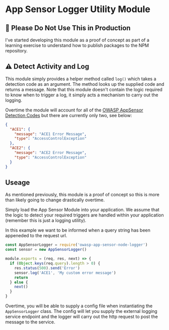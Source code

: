 # App Sensor Logger Utility Module

## 🚨 Please Do Not Use This in Production

I've started developing this module as a proof of concept as part of a learning exercise to understand how to publish packages to the NPM repository.

## ⚠️ Detect Activity and Log

This module simply provides a helper method called `log()` which takes a detection code as an argument. The method looks up the supplied code and returns a message. Note that this module doesn't contain the logic required to know when to trigger a log, it simply acts a mechanism to carry out the logging.

Overtime the module will account for all of the [OWASP AppSensor Detection Codes](https://www.owasp.org/index.php/AppSensor_DetectionPoints) but there are currently only two, see below:

```json
{
  "ACE1": {
    "message": "ACE1 Error Message",
    "type": "AccessControlException"
  },
  "ACE2": {
    "message": "ACE2 Error Message",
    "type": "AccessControlException"
  }
}
```

## Useage

As mentioned previously, this module is a proof of concept so this is more than likely going to change drastically overtime.

Simply load the App Sensor Module into your application. We assume that the logic to detect your required triggers are handled within your application (remember this is just a logging utility).

In this example we want to be informed when a query string has been appeneded to the request url.

```javascript
const AppSensorLogger = require('owasp-app-sensor-node-logger')
const sensor = new AppSensorLogger()

module.exports = (req, res, next) => {
  if (Object.keys(req.query).length > 0) {
    res.status(500).send('Error')
    sensor.log('ACE1', 'My custom error message')
    return
  } else {
    next()
  }
}
```

Overtime, you will be able to supply a config file when instantiating the `AppSensorLogger` class. The config will let you supply the external logging service endpoint and the logger will carry out the http request to post the message to the service.
